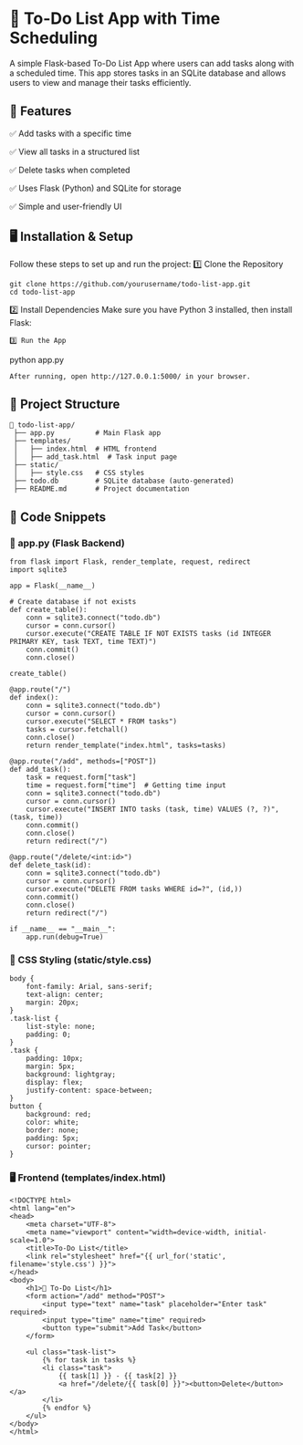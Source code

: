 # 📝 To-Do List App with Time Scheduling
A simple Flask-based To-Do List App where users can add tasks along with a scheduled time. This app stores tasks in an SQLite database and allows users to view and manage their tasks efficiently.


## 🚀 Features

✅ Add tasks with a specific time

✅ View all tasks in a structured list

✅ Delete tasks when completed

✅ Uses Flask (Python) and SQLite for storage

✅ Simple and user-friendly UI


## 🖥️ Installation & Setup
Follow these steps to set up and run the project:
1️⃣ Clone the Repository
```
git clone https://github.com/yourusername/todo-list-app.git
cd todo-list-app
```
2️⃣ Install Dependencies
Make sure you have Python 3 installed, then install Flask:
```
3️⃣ Run the App
```
python app.py
```
After running, open http://127.0.0.1:5000/ in your browser.
```


## 📂 Project Structure
```
📂 todo-list-app/
 ├── app.py          # Main Flask app
 ├── templates/
 │   ├── index.html  # HTML frontend
 │   ├── add_task.html  # Task input page
 ├── static/
 │   ├── style.css   # CSS styles
 ├── todo.db         # SQLite database (auto-generated)
 ├── README.md       # Project documentation
 ```


## 📝 Code Snippets
### 📌 app.py (Flask Backend)
```
from flask import Flask, render_template, request, redirect
import sqlite3

app = Flask(__name__)

# Create database if not exists
def create_table():
    conn = sqlite3.connect("todo.db")
    cursor = conn.cursor()
    cursor.execute("CREATE TABLE IF NOT EXISTS tasks (id INTEGER PRIMARY KEY, task TEXT, time TEXT)")
    conn.commit()
    conn.close()

create_table()

@app.route("/")
def index():
    conn = sqlite3.connect("todo.db")
    cursor = conn.cursor()
    cursor.execute("SELECT * FROM tasks")
    tasks = cursor.fetchall()
    conn.close()
    return render_template("index.html", tasks=tasks)

@app.route("/add", methods=["POST"])
def add_task():
    task = request.form["task"]
    time = request.form["time"]  # Getting time input
    conn = sqlite3.connect("todo.db")
    cursor = conn.cursor()
    cursor.execute("INSERT INTO tasks (task, time) VALUES (?, ?)", (task, time))
    conn.commit()
    conn.close()
    return redirect("/")

@app.route("/delete/<int:id>")
def delete_task(id):
    conn = sqlite3.connect("todo.db")
    cursor = conn.cursor()
    cursor.execute("DELETE FROM tasks WHERE id=?", (id,))
    conn.commit()
    conn.close()
    return redirect("/")

if __name__ == "__main__":
    app.run(debug=True)
```


### 🎨 CSS Styling (static/style.css)
```
body {
    font-family: Arial, sans-serif;
    text-align: center;
    margin: 20px;
}
.task-list {
    list-style: none;
    padding: 0;
}
.task {
    padding: 10px;
    margin: 5px;
    background: lightgray;
    display: flex;
    justify-content: space-between;
}
button {
    background: red;
    color: white;
    border: none;
    padding: 5px;
    cursor: pointer;
}
```


### 🖥️ Frontend (templates/index.html)
```
<!DOCTYPE html>
<html lang="en">
<head>
    <meta charset="UTF-8">
    <meta name="viewport" content="width=device-width, initial-scale=1.0">
    <title>To-Do List</title>
    <link rel="stylesheet" href="{{ url_for('static', filename='style.css') }}">
</head>
<body>
    <h1>📝 To-Do List</h1>
    <form action="/add" method="POST">
        <input type="text" name="task" placeholder="Enter task" required>
        <input type="time" name="time" required>
        <button type="submit">Add Task</button>
    </form>

    <ul class="task-list">
        {% for task in tasks %}
        <li class="task">
            {{ task[1] }} - {{ task[2] }} 
            <a href="/delete/{{ task[0] }}"><button>Delete</button></a>
        </li>
        {% endfor %}
    </ul>
</body>
</html>
```




